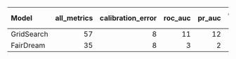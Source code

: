 
| Model   |   all_metrics |   calibration_error |   roc_auc |   pr_auc |   overall_positive rate |   false_positive rate |   true_positive rate |
|:-------------|--------------:|--------------------:|----------:|---------:|------------------------:|----------------------:|---------------------:|
| GridSearch   |            57 |                   8 |        11 |       12 |                       7 |                     9 |                   10 |
| FairDream    |            35 |                   8 |         3 |        2 |                       9 |                     7 |                    6 |

